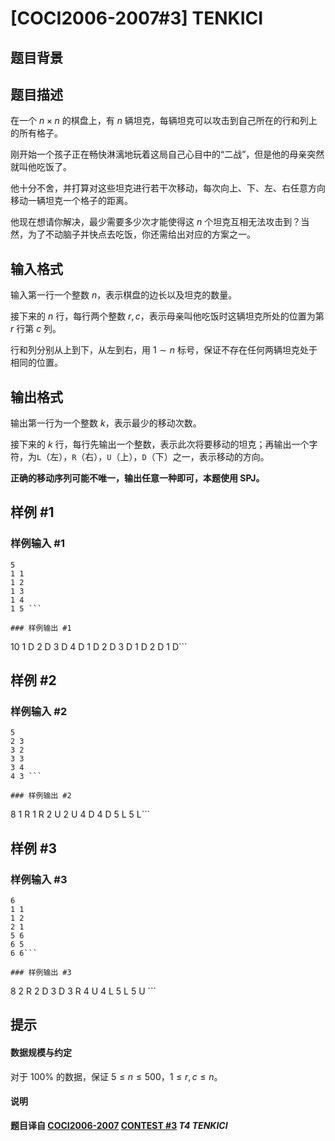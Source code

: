 # [COCI2006-2007#3]  TENKICI

## 题目背景



## 题目描述

在一个 $n\times n$ 的棋盘上，有 $n$ 辆坦克，每辆坦克可以攻击到自己所在的行和列上的所有格子。

刚开始一个孩子正在畅快淋漓地玩着这局自己心目中的“二战”，但是他的母亲突然就叫他吃饭了。

他十分不舍，并打算对这些坦克进行若干次移动，每次向上、下、左、右任意方向移动一辆坦克一个格子的距离。

他现在想请你解决，最少需要多少次才能使得这 $n$ 个坦克互相无法攻击到？当然，为了不动脑子并快点去吃饭，你还需给出对应的方案之一。

## 输入格式

输入第一行一个整数 $n$，表示棋盘的边长以及坦克的数量。

接下来的 $n$ 行，每行两个整数 $r,c$，表示母亲叫他吃饭时这辆坦克所处的位置为第 $r$ 行第 $c$ 列。

行和列分别从上到下，从左到右，用 $1\sim n$ 标号，保证不存在任何两辆坦克处于相同的位置。



## 输出格式

输出第一行为一个整数 $k$，表示最少的移动次数。

接下来的 $k$ 行，每行先输出一个整数，表示此次将要移动的坦克；再输出一个字符，为`L`（左），`R`（右），`U`（上），`D`（下）之一，表示移动的方向。

**正确的移动序列可能不唯一，输出任意一种即可，本题使用 SPJ。**

## 样例 #1

### 样例输入 #1
```
5
1 1
1 2
1 3
1 4
1 5 ```

### 样例输出 #1

```
10
1 D
2 D
3 D
4 D
1 D
2 D
3 D
1 D
2 D
1 D```

## 样例 #2

### 样例输入 #2
```
5
2 3
3 2
3 3
3 4
4 3 ```

### 样例输出 #2

```
8
1 R
1 R
2 U
2 U
4 D
4 D
5 L
5 L```

## 样例 #3

### 样例输入 #3
```
6
1 1
1 2
2 1
5 6
6 5
6 6```

### 样例输出 #3

```
8
2 R
2 D
3 D
3 R
4 U
4 L
5 L
5 U ```

## 提示

#### 数据规模与约定

对于 $100\%$ 的数据，保证 $5\le n\le 500$，$1\le r,c\le n$。

#### 说明

**题目译自 [COCI2006-2007](https://hsin.hr/coci/archive/2006_2007/) [CONTEST #3](https://hsin.hr/coci/archive/2006_2007/contest3_tasks.pdf) *T4 TENKICI***
